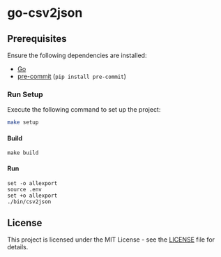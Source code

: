 # go-csv2json

## Prerequisites

Ensure the following dependencies are installed:

- [Go](https://go.dev/doc/install)
- [pre-commit](https://pre-commit.com/) (`pip install pre-commit`)

### Run Setup

Execute the following command to set up the project:

```sh
make setup
```

#### Build

```shell
make build
```

#### Run

```shell
set -o allexport
source .env
set +o allexport
./bin/csv2json
```

## License

This project is licensed under the MIT License - see the [LICENSE](LICENSE) file for details.
